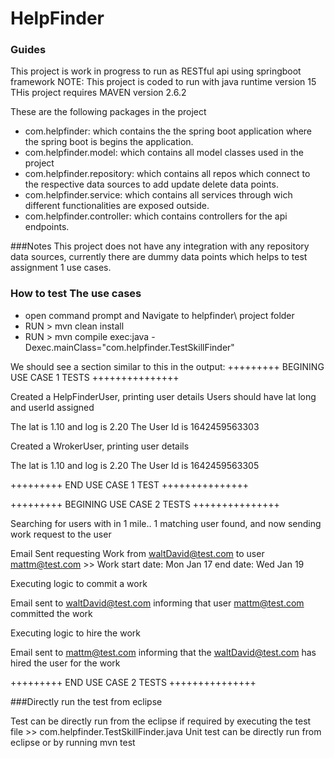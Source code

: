 # HelpFinder 

### Guides
This project is work in progress to run as RESTful api using springboot framework
NOTE:
This project is coded to run with java runtime version 15
THis project requires MAVEN version 2.6.2

These are the following packages in the project
* com.helpfinder: which contains the the spring boot application where the spring boot is begins the application.
* com.helpfinder.model: which contains all model classes used in the project
* com.helpfinder.repository: which contains all repos which connect to the respective data sources to add update delete data points.
* com.helpfinder.service: which contains all services through wich different functionalities are exposed outside.
* com.helpfinder.controller: which contains controllers for the api endpoints.

###Notes
This project does not have any integration with any repository data sources, currently there are dummy data points which helps to test assignment 1 use cases.

### How to test The use cases 


* open command prompt and Navigate to helpfinder\ project folder
* RUN > mvn clean install
* RUN > mvn compile exec:java -Dexec.mainClass="com.helpfinder.TestSkillFinder"

We should see a section similar to this in the output:
+++++++++ BEGINING USE CASE 1 TESTS +++++++++++++++

Created a HelpFinderUser, printing user details
Users should have lat long and userId assigned

The lat is 1.10 and log is 2.20
The User Id is 1642459563303

Created a WrokerUser, printing user details

The lat is 1.10 and log is 2.20
The User Id is 1642459563305

+++++++++ END USE CASE 1 TEST +++++++++++++++


+++++++++ BEGINING USE CASE 2 TESTS +++++++++++++++

Searching for users with in 1 mile..
1 matching user found, and now sending work request to the user

Email Sent requesting Work from waltDavid@test.com to user mattm@test.com >>
 Work start date: Mon Jan 17 end date: Wed Jan 19

Executing logic to commit a work

Email sent to waltDavid@test.com informing that user mattm@test.com committed the work

Executing logic to hire the work

Email sent to mattm@test.com informing that the waltDavid@test.com has hired the user for the work

+++++++++ END USE CASE 2 TESTS +++++++++++++++

###Directly run the test from eclipse

Test can be directly run from the eclipse if required by executing the test file >> com.helpfinder.TestSkillFinder.java
Unit test can be directly run from eclipse or by running mvn test